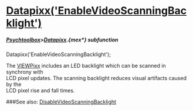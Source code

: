 # [Datapixx('EnableVideoScanningBacklight')](Datapixx-EnableVideoScanningBacklight) 
##### [Psychtoolbox](Psychtoolbox)>[Datapixx](Datapixx).{mex*} subfunction

Datapixx('EnableVideoScanningBacklight');

The [VIEWPixx](VIEWPixx) includes an LED backlight which can be scanned in synchrony with  
LCD pixel updates. The scanning backlight reduces visual artifacts caused by the  
LCD pixel rise and fall times.  
  


###See also:
[DisableVideoScanningBacklight](Datapixx-DisableVideoScanningBacklight)
